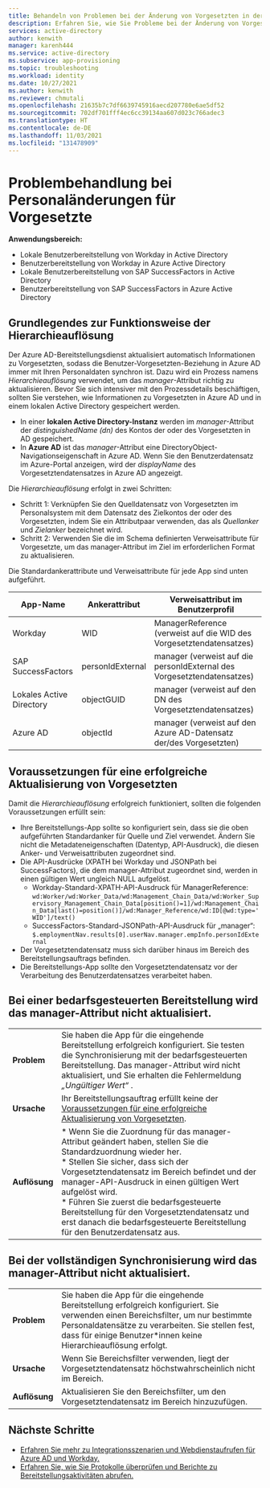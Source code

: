 ```yaml
---
title: Behandeln von Problemen bei der Änderung von Vorgesetzten in der Personalbereitstellung
description: Erfahren Sie, wie Sie Probleme bei der Änderung von Vorgesetzten in der Personalbereitstellung behandeln.
services: active-directory
author: kenwith
manager: karenh444
ms.service: active-directory
ms.subservice: app-provisioning
ms.topic: troubleshooting
ms.workload: identity
ms.date: 10/27/2021
ms.author: kenwith
ms.reviewer: chmutali
ms.openlocfilehash: 21635b7c7df6639745916aecd207780e6ae5df52
ms.sourcegitcommit: 702df701fff4ec6cc39134aa607d023c766adec3
ms.translationtype: HT
ms.contentlocale: de-DE
ms.lasthandoff: 11/03/2021
ms.locfileid: "131478909"
---
```

# <a name="troubleshoot-hr-manager-update-issues"></a>Problembehandlung bei Personaländerungen für Vorgesetzte

**Anwendungsbereich:**
* Lokale Benutzerbereitstellung von Workday in Active Directory
* Benutzerbereitstellung von Workday in Azure Active Directory
* Lokale Benutzerbereitstellung von SAP SuccessFactors in Active Directory
* Benutzerbereitstellung von SAP SuccessFactors in Azure Active Directory

## <a name="understanding-how-manager-reference-resolution-works"></a>Grundlegendes zur Funktionsweise der Hierarchieauflösung
Der Azure AD-Bereitstellungsdienst aktualisiert automatisch Informationen zu Vorgesetzten, sodass die Benutzer-Vorgesetzten-Beziehung in Azure AD immer mit Ihren Personaldaten synchron ist. Dazu wird ein Prozess namens *Hierarchieauflösung* verwendet, um das *manager*-Attribut richtig zu aktualisieren. Bevor Sie sich intensiver mit den Prozessdetails beschäftigen, sollten Sie verstehen, wie Informationen zu Vorgesetzten in Azure AD und in einem lokalen Active Directory gespeichert werden. 

* In einer **lokalen Active Directory-Instanz** werden im *manager*-Attribut der *distinguishedName (dn)* des Kontos der oder des Vorgesetzten in AD gespeichert. 
* In **Azure AD** ist das *manager*-Attribut eine DirectoryObject-Navigationseigenschaft in Azure AD. Wenn Sie den Benutzerdatensatz im Azure-Portal anzeigen, wird der *displayName* des Vorgesetztendatensatzes in Azure AD angezeigt. 

Die *Hierarchieauflösung* erfolgt in zwei Schritten: 
* Schritt 1: Verknüpfen Sie den Quelldatensatz von Vorgesetzten im Personalsystem mit dem Datensatz des Zielkontos der oder des Vorgesetzten, indem Sie ein Attributpaar verwenden, das als *Quellanker* und *Zielanker* bezeichnet wird. 
* Schritt 2: Verwenden Sie die im Schema definierten Verweisattribute für Vorgesetzte, um das manager-Attribut im Ziel im erforderlichen Format zu aktualisieren. 

Die Standardankerattribute und Verweisattribute für jede App sind unten aufgeführt. 

| App-Name | Ankerattribut | Verweisattribut im Benutzerprofil | 
|--|--|--| 
| Workday | WID | ManagerReference (verweist auf die WID des Vorgesetztendatensatzes) |
| SAP SuccessFactors | personIdExternal | manager (verweist auf die personIdExternal des Vorgesetztendatensatzes) |
| Lokales Active Directory | objectGUID | manager (verweist auf den DN des Vorgesetztendatensatzes) |
| Azure AD | objectId | manager (verweist auf den Azure AD-Datensatz der/des Vorgesetzten) |

## <a name="prerequisites-for-successful-manager-update"></a>Voraussetzungen für eine erfolgreiche Aktualisierung von Vorgesetzten
Damit die *Hierarchieauflösung* erfolgreich funktioniert, sollten die folgenden Voraussetzungen erfüllt sein: 
* Ihre Bereitstellungs-App sollte so konfiguriert sein, dass sie die oben aufgeführten Standardanker für Quelle und Ziel verwendet. Ändern Sie nicht die Metadateneigenschaften (Datentyp, API-Ausdruck), die diesen Anker- und Verweisattributen zugeordnet sind. 
* Die API-Ausdrücke (XPATH bei Workday und JSONPath bei SuccessFactors), die dem manager-Attribut zugeordnet sind, werden in einen gültigen Wert ungleich NULL aufgelöst. 
   * Workday-Standard-XPATH-API-Ausdruck für ManagerReference: `wd:Worker/wd:Worker_Data/wd:Management_Chain_Data/wd:Worker_Supervisory_Management_Chain_Data[position()=1]/wd:Management_Chain_Data[last()=position()]/wd:Manager_Reference/wd:ID[@wd:type='WID']/text()`
   * SuccessFactors-Standard-JSONPath-API-Ausdruck für „manager“: `$.employmentNav.results[0].userNav.manager.empInfo.personIdExternal`
* Der Vorgesetztendatensatz muss sich darüber hinaus im Bereich des Bereitstellungsauftrags befinden. 
* Die Bereitstellungs-App sollte den Vorgesetztendatensatz vor der Verarbeitung des Benutzerdatensatzes verarbeitet haben. 

## <a name="provision-on-demand-does-not-update-manager-attribute"></a>Bei einer bedarfsgesteuerten Bereitstellung wird das manager-Attribut nicht aktualisiert.
| | |
|--|--|
| **Problem** | Sie haben die App für die eingehende Bereitstellung erfolgreich konfiguriert. Sie testen die Synchronisierung mit der bedarfsgesteuerten Bereitstellung. Das manager-Attribut wird nicht aktualisiert, und Sie erhalten die Fehlermeldung *„Ungültiger Wert“* .  |
| **Ursache** | Ihr Bereitstellungsauftrag erfüllt keine der [Voraussetzungen für eine erfolgreiche Aktualisierung von Vorgesetzten](#prerequisites-for-successful-manager-update).  |
| **Auflösung** | * Wenn Sie die Zuordnung für das manager-Attribut geändert haben, stellen Sie die Standardzuordnung wieder her. <br> * Stellen Sie sicher, dass sich der Vorgesetztendatensatz im Bereich befindet und der manager-API-Ausdruck in einen gültigen Wert aufgelöst wird. <br> * Führen Sie zuerst die bedarfsgesteuerte Bereitstellung für den Vorgesetztendatensatz und erst danach die bedarfsgesteuerte Bereitstellung für den Benutzerdatensatz aus.  |

## <a name="full-sync-does-not-update-manager-attribute"></a>Bei der vollständigen Synchronisierung wird das manager-Attribut nicht aktualisiert.
| | |
|--|--|
| **Problem** | Sie haben die App für die eingehende Bereitstellung erfolgreich konfiguriert. Sie verwenden einen Bereichsfilter, um nur bestimmte Personaldatensätze zu verarbeiten. Sie stellen fest, dass für einige Benutzer*innen keine Hierarchieauflösung erfolgt.  |
| **Ursache** | Wenn Sie Bereichsfilter verwenden, liegt der Vorgesetztendatensatz höchstwahrscheinlich nicht im Bereich.  |
| **Auflösung** | Aktualisieren Sie den Bereichsfilter, um den Vorgesetztendatensatz im Bereich hinzuzufügen.  |

## <a name="next-steps"></a>Nächste Schritte

* [Erfahren Sie mehr zu Integrationsszenarien und Webdienstaufrufen für Azure AD und Workday.](workday-integration-reference.md)
* [Erfahren Sie, wie Sie Protokolle überprüfen und Berichte zu Bereitstellungsaktivitäten abrufen.](check-status-user-account-provisioning.md)
